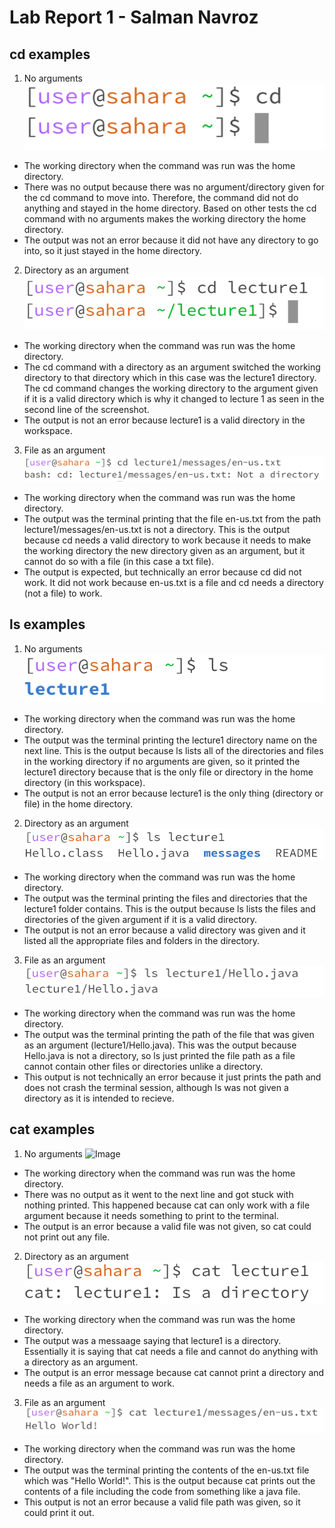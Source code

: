 # Lab Report 1 - Salman Navroz
## cd examples
1. No arguments ![Image](EX1.png)
* The working directory when the command was run was the home directory.
* There was no output because there was no argument/directory given for the cd command to move into. Therefore, the command did not do anything and stayed in the home directory. Based on other tests the cd command with no arguments makes the working directory the home directory.
* The output was not an error because it did not have any directory to go into, so it just stayed in the home directory.
2. Directory as an argument ![Image](EX2.png)
* The working directory when the command was run was the home directory.
* The cd command with a directory as an argument switched the working directory to that directory which in this case was the lecture1 directory. The cd command changes the working directory to the argument given if it is a valid directory which is why it changed to lecture 1 as seen in the second line of the screenshot.
* The output is not an error because lecture1 is a valid directory in the workspace.
3. File as an argument ![Image](EX3.png)
* The working directory when the command was run was the home directory.
* The output was the terminal printing that the file en-us.txt from the path lecture1/messages/en-us.txt is not a directory. This is the output because cd needs a valid directory to work because it needs to make the working directory the new directory given as an argument, but it cannot do so with a file (in this case a txt file).
* The output is expected, but technically an error because cd did not work. It did not work because en-us.txt is a file and cd needs a directory (not a file) to work.
  
## ls examples
1. No arguments ![Image](EX4.png)
* The working directory when the command was run was the home directory.
* The output was the terminal printing the lecture1 directory name on the next line. This is the output because ls lists all of the directories and files in the working directory if no arguments are given, so it printed the lecture1 directory because that is the only file or directory in the home directory (in this workspace).
* The output is not an error because lecture1 is the only thing (directory or file) in the home directory.
2. Directory as an argument ![Image](EX5.png)
* The working directory when the command was run was the home directory.
* The output was the terminal printing the files and directories that the lecture1 folder contains. This is the output because ls lists the files and directories of the given argument if it is a valid directory.
* The output is not an error because a valid directory was given and it listed all the appropriate files and folders in the directory.
3. File as an argument ![Image](EX6.png)
* The working directory when the command was run was the home directory.
* The output was the terminal printing the path of the file that was given as an argument (lecture1/Hello.java). This was the output because Hello.java is not a directory, so ls just printed the file path as a file cannot contain other files or directories unlike a directory.
* This output is not technically an error because it just prints the path and does not crash the terminal session, although ls was not given a directory as it is intended to recieve. 
## cat examples
1. No arguments ![Image](E7.png)
* The working directory when the command was run was the home directory.
* There was no output as it went to the next line and got stuck with nothing printed. This happened because cat can only work with a file argument because it needs something to print to the terminal.
* The output is an error because a valid file was not given, so cat could not print out any file.
2. Directory as an argument ![Image](EX8.png)
* The working directory when the command was run was the home directory.
* The output was a messaage saying that lecture1 is a directory. Essentially it is saying that cat needs a file and cannot do anything with a directory as an argument.
* The output is an error message because cat cannot print a directory and needs a file as an argument to work.
3. File as an argument ![Image](EX9.png)
* The working directory when the command was run was the home directory.
* The output was the terminal printing the contents of the en-us.txt file which was "Hello World!". This is the output because cat prints out the contents of a file including the code from something like a java file.
* This output is not an error because a valid file path was given, so it could print it out.
